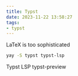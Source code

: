```yaml
---
title: Typst 
date: 2023-11-22 13:58:27
tags:
- typst
---
```

LaTeX is too sophisticated
<!-- more -->

```bash
yay -S typst typst-lsp
```
Typst LSP
typst-preview